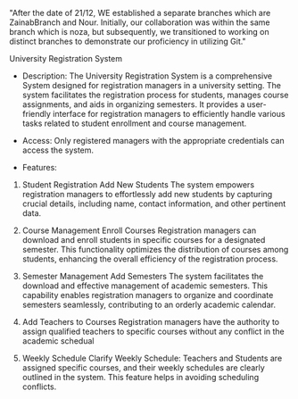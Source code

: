 "After the date of 21/12, WE established a separate branches which are ZainabBranch and Nour. Initially, our collaboration was within the same branch which is noza, 
but subsequently, we transitioned to working on distinct branches to demonstrate our proficiency in utilizing Git."



University Registration System

* Description: 
The University Registration System is a comprehensive System designed for registration managers in a university setting. The system facilitates the registration process for students, manages course assignments, and aids in organizing semesters. It provides a user-friendly interface for registration managers to efficiently handle various tasks related to student enrollment and course management.

* Access: 
Only registered managers with the appropriate credentials can access the system.

* Features: 

1. Student Registration
Add New Students
The system empowers registration managers to effortlessly add new students by capturing crucial details, including name, contact information, and other pertinent data.

2. Course Management
Enroll Courses
Registration managers can download and enroll students in specific courses for a designated semester. This functionality optimizes the distribution of courses among students, enhancing the overall efficiency of the registration process.

3. Semester Management
Add Semesters
The system facilitates the download and effective management of academic semesters. This capability enables registration managers to organize and coordinate semesters seamlessly, contributing to an orderly academic calendar.

4. Add Teachers to Courses
Registration managers have the authority to assign qualified teachers to specific courses without any conflict in the academic schedual 


5. Weekly Schedule
Clarify Weekly Schedule: Teachers and Students are assigned specific courses, and their weekly schedules are clearly outlined in the system. This feature helps in avoiding scheduling conflicts.








